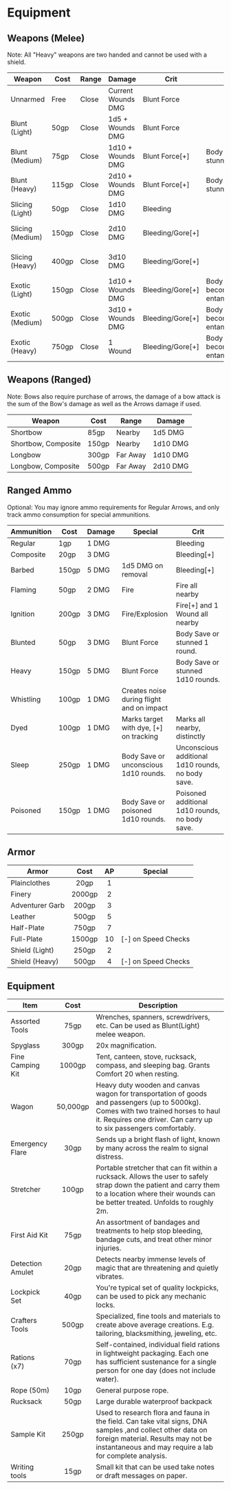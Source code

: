# Equipment

## Weapons (Melee)

Note: All "Heavy" weapons are two handed and cannot be used with a shield.

| Weapon           | Cost  | Range | Damage             | Crit             | Special                                 | Examples                        |
|------------------|-------|-------|--------------------|------------------|-----------------------------------------|---------------------------------|
| Unnarmed         | Free  | Close | Current Wounds DMG | Blunt Force      |                                         |                                 |
| Blunt (Light)    | 50gp  | Close | 1d5 + Wounds DMG   | Blunt Force      |                                         | Brass Knuckles                  |
| Blunt (Medium)   | 75gp  | Close | 1d10 + Wounds DMG  | Blunt Force[+]   | Body Save or stunned 1 round.           | Hammer, Mace                    |
| Blunt (Heavy)    | 115gp | Close | 2d10 + Wounds DMG  | Blunt Force[+]   | Body Save or stunned 1 round.           | Warhammer, Maul, Staff          |
| Slicing (Light)  | 50gp  | Close | 1d10 DMG           | Bleeding         |                                         | Dagger, Knife                   |
| Slicing (Medium) | 150gp | Close | 2d10 DMG           | Bleeding/Gore[+] |                                         | Shortsword, Rapier, Falchion    |
| Slicing (Heavy)  | 400gp | Close | 3d10 DMG           | Bleeding/Gore[+] |                                         | Zweihander, Longsword, Claymore |
| Exotic (Light)   | 150gp | Close | 1d10 + Wounds DMG  | Bleeding/Gore[+] | Body Save or become entangled/disarmed. | Kusarigama, Morning Star, Sai   |
| Exotic (Medium)  | 500gp | Close | 3d10 + Wounds DMG  | Bleeding/Gore[+] | Body Save or become entangled/disarmed. | Hook Sword, Katana              |
| Exotic (Heavy)   | 750gp | Close | 1 Wound            | Bleeding/Gore[+] | Body Save or become entangled/disarmed. | Odachi, Flambard, Scythe        |

## Weapons (Ranged)

Note: Bows also require purchase of arrows, the damage of a bow attack is the sum of the Bow's damage as well as the Arrows damage if used.

| Weapon              | Cost  | Range    | Damage   |
|---------------------|-------|----------|----------|
| Shortbow            | 85gp  | Nearby   | 1d5 DMG  |
| Shortbow, Composite | 150gp | Nearby   | 1d10 DMG |
| Longbow             | 300gp | Far Away | 1d10 DMG |
| Longbow, Composite  | 500gp | Far Away | 2d10 DMG |

## Ranged Ammo

Optional: You may ignore ammo requirements for Regular Arrows, and only track ammo consumption for special ammunitions.

| Ammunition | Cost  | Damage | Special                                   | Crit                                              |
|------------|-------|--------|-------------------------------------------|---------------------------------------------------|
| Regular    | 1gp   | 1 DMG  |                                           | Bleeding                                          |
| Composite  | 20gp  | 3 DMG  |                                           | Bleeding[+]                                       |
| Barbed     | 150gp | 5 DMG  | 1d5 DMG on removal                        | Bleeding[+]                                       |
| Flaming    | 50gp  | 2 DMG  | Fire                                      | Fire all nearby                                   |
| Ignition   | 200gp | 3 DMG  | Fire/Explosion                            | Fire[+] and 1 Wound all nearby                    |
| Blunted    | 50gp  | 3 DMG  | Blunt Force                               | Body Save or stunned 1 round.                     |
| Heavy      | 150gp | 5 DMG  | Blunt Force                               | Body Save or stunned 1d10 rounds.                 |
| Whistling  | 100gp | 1 DMG  | Creates noise during flight and on impact |                                                   |
| Dyed       | 100gp | 1 DMG  | Marks target with dye, [+] on tracking    | Marks all nearby, distinctly                      |
| Sleep      | 250gp | 1 DMG  | Body Save or unconscious 1d10 rounds.     | Unconscious additional 1d10 rounds, no body save. |
| Poisoned   | 150gp | 1 DMG  | Body Save or poisoned 1d10 rounds.        | Poisoned additional 1d10 rounds, no body save.    |

## Armor

| Armor          |  Cost  | AP |           Special          |
|----------------|:------:|:--:|:--------------------------:|
| Plainclothes   |  20gp  |  1 |                            |
| Finery         | 2000gp |  2 |                            |
| Adventurer Garb| 200gp  |  3 |                            |
| Leather        |  500gp |  5 |         |
| Half-Plate     |  750gp |  7 |                            |
| Full-Plate     | 1500gp | 10 |     [-] on Speed Checks    |
| Shield (Light) | 250gp  | 2  |                            |
| Shield (Heavy) | 500gp  | 4  |     [-] on Speed Checks    |

## Equipment

| Item                     |   Cost   | Description                                                                                                                                                                                                                                                                      |
|--------------------------|:--------:|----------------------------------------------------------------------------------------------------------------------------------------------------------------------------------------------------------------------------------------------------------------------------------|
| Assorted Tools           |   75gp   | Wrenches, spanners, screwdrivers, etc. Can be used as Blunt(Light) melee weapon.                                                                                                                                                                                                 |
| Spyglass                 |   300gp  | 20x magnification.                                                                                                                                                                                                                                                               |
| Fine Camping Kit         |  1000gp  | Tent, canteen, stove, rucksack, compass, and sleeping bag. Grants Comfort 20 when resting.                                                                                                                                                                                       |
| Wagon                    | 50,000gp | Heavy duty wooden and canvas wagon for transportation of goods and passengers (up to 5000kg). Comes with two trained horses to haul it. Requires one driver. Can carry up to six passengers comfortably.                                                                         |
| Emergency Flare          |   30gp   | Sends up a bright flash of light, known by many across the realm to signal distress.                                                                                                                                                                                             |
| Stretcher                |   100gp  | Portable stretcher that can fit within a rucksack. Allows the user to safely strap down the patient and carry them to a location where their wounds can be better treated. Unfolds to roughly 2m.                                                                                |
| First Aid Kit            |   75gp   | An assortment of bandages and treatments to help stop bleeding, bandage cuts, and treat other minor injuries.                                                                                                                                                                    |
| Detection Amulet         |   20gp   | Detects nearby immense levels of magic that are threatening and quietly vibrates.                                                                                                                                                                                                |
| Lockpick Set             |   40gp   | You're typical set of quality lockpicks, can be used to pick any mechanic locks.                                                                                                                                                                                                 |
| Crafters Tools |   500gp   | Specialized, fine tools and materials to create above average creations. E.g. tailoring, blacksmithing, jeweling, etc. |
| Rations (x7)             |   70gp   | Self-contained, individual field rations in lightweight packaging. Each one has sufficient sustenance for a single person for one day (does not include water).                                                                                                                  |
| Rope (50m)               |   10gp   | General purpose rope.                                                                                                                                                                                                                                                            |
| Rucksack                 |   50gp   | Large durable waterproof backpack                                                                                                                                                                                                                                                |
| Sample Kit               |   250gp  | Used to research flora and fauna in the field. Can take vital signs, DNA samples ,and collect other data on foreign material. Results may not be instantaneous and may require a lab for complete analysis.                                                                      |
| Writing tools     |   15gp   | Small kit that can be used take notes or draft messages on paper.                                                                                                                                                      |